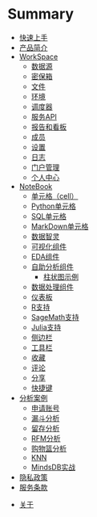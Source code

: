 # Summary

* [快速上手](QuickStart.md)
* [产品简介](README.md)
* [WorkSpace](WorkSpace/main.md)
  * [数据源](WorkSpace/DataSource.md)
  * [密保箱](WorkSpace/Encryption.md)
  * [文件](WorkSpace/Files.md)
  * [环境](WorkSpace/Environment.md)
  * [调度器](WorkSpace/Schedule.md)
  * [服务API](WorkSpace/FaasService.md)
  * [报告和看板](WorkSpace/Dashboard.md)
  * [成员](WorkSpace/Groups.md)
  * [设置](WorkSpace/Settings.md)
  * [日志](WorkSpace/Logging.md)
  * [门户管理](WorkSpace/PortalTion.md)
  * [个人中心](WorkSpace/Profile.md)
* [NoteBook](NoteBook/main.md)
  * [单元格（cell）](NoteBook/Cell.md)
  * [Python单元格](NoteBook/Python.md)
  * [SQL单元格](NoteBook/SQL.md)
  * [MarkDown单元格](NoteBook/Markdown.md)
  * [数据智灵](NoteBook/AIGC.md)
  * [可视化组件](NoteBook/Visualization.md)
  * [EDA组件](NoteBook/EDA.md)
  * [自助分析组件](NoteBook/selfAnalysis.md)
    * [柱状图示例](NoteBook/bar.md)
  * [数据处理组件](NoteBook/DataTransform.md)
  * [仪表板](NoteBook/Dashboard.md)
  * [R支持](NoteBook/R.md)
  * [SageMath支持](NoteBook/SageMath.md)
  * [Julia支持](NoteBook/Julia.md)
  * [侧边栏](NoteBook/Sidebar.md)
  * [工具栏](NoteBook/Toolbar.md)
  * [收藏](NoteBook/Collections.md)
  * [评论](NoteBook/Comments.md)
  * [分享](NoteBook/Share.md)
  * [快捷键](NoteBook/Shortcuts.md)
* [分析案例](Tutorial/main.md)
  * [申请账号](Tutorial/Register.md)
  <!--* [创建Workspace](Tutorial/YourFirstWorkspace.md) -->
  <!--* [创建Notebook](Tutorial/YourFirstNotebook.md) -->
  <!-- * [数据分析](Tutorial/YourFirstAnalysis.md)
  * [机器学习](Tutorial/YourFirstML.md) -->
  * [漏斗分析](Tutorial/Funnel_Analysis.md)
  * [留存分析](Tutorial/Cohort_Analysis.md)
  * [RFM分析](Tutorial/RFM_Analysis.md)
  * [购物篮分析](Tutorial/Market_Basket_Analysis.md)
  * [KNN](Tutorial/KNN.md) 
  * [MindsDB实战](Tutorial/Mindsdb_demo.md)
  <!-- * [定期执行](Tutorial/YourFirstSchedule.md) -->
  <!-- * [邀请成员](Tutorial/InviteYourMember.md) -->
* [隐私政策](Policy.md)
* [服务条款](Terms.md)
<!-- * [命名规范](Standard.md) -->
* [关于](About.md)
<!-- * [编辑注意事项](snb_config.md) -->